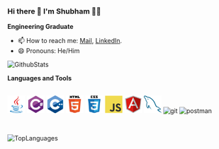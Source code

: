 ### Hi there 👋 I'm Shubham 🙋‍♂️
**Engineering Graduate**

- 📫 How to reach me: [Mail](mailto:shubhamgode9@gmail.com), [LinkedIn](www.linkedin.com/in/shubham-gode-06492725a).
- 😄 Pronouns: He/Him

![GithubStats](https://github-readme-stats.vercel.app/api?username=ShubhamGode&theme=default&hide_border=false&include_all_commits=false&count_private=false)

**Languages and Tools**<br><br>
<p align="left">
<img src="https://raw.githubusercontent.com/devicons/devicon/master/icons/java/java-original.svg" alt="java" width="40" height="40"/>
<img src="https://raw.githubusercontent.com/devicons/devicon/master/icons/csharp/csharp-original.svg" alt="c#" width="40" height="40"/>
<img src="https://raw.githubusercontent.com/devicons/devicon/master/icons/cplusplus/cplusplus-original.svg" alt="c++" width="40" height="40"/>
  
<img src="https://raw.githubusercontent.com/devicons/devicon/master/icons/html5/html5-original-wordmark.svg" alt="html5" width="40" height="40"/>
<img src="https://raw.githubusercontent.com/devicons/devicon/master/icons/css3/css3-original-wordmark.svg" alt="css3" width="40" height="40"/>
<img src="https://raw.githubusercontent.com/devicons/devicon/master/icons/javascript/javascript-original.svg" alt="javascript" width="40" height="40"/>
<img src="https://raw.githubusercontent.com/devicons/devicon/master/icons/angularjs/angularjs-original.svg" alt="angularJS" width="40" height="40"/>

<img src="https://raw.githubusercontent.com/devicons/devicon/master/icons/mysql/mysql-original.svg" alt="Mysql" width="40" height="40"/>




<img src="https://www.vectorlogo.zone/logos/git-scm/git-scm-icon.svg" alt="git" width="40" height="40"/>

<img src="https://www.vectorlogo.zone/logos/getpostman/getpostman-icon.svg" alt="postman" width="40" height="40"/>
</p>

<br>

![TopLanguages](https://github-readme-stats.vercel.app/api/top-langs/?username=ShubhamGode&theme=default&hide_border=false&include_all_commits=false&count_private=false&layout=compact)
